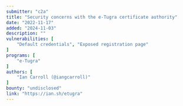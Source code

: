 ```yaml
---
submitter: "c2a"
title: "Security concerns with the e-Tugra certificate authority"
date: "2022-11-17"
added: "2024-11-03"
description: ""
vulnerabilities: [
    "Default credentials", "Exposed registration page"
]
programs: [
    "e-Tugra"
]
authors: [
    "Ian Carroll (@iangcarroll)"
]
bounty: "undisclosed"
link: "https://ian.sh/etugra"
---
```




